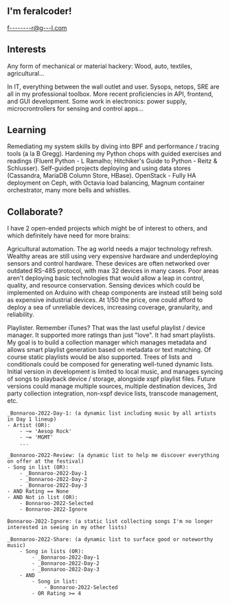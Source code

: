 ## I'm feralcoder!
f--------r@g---l.com

## Interests
Any form of mechanical or material hackery:  Wood, auto, textiles, agricultural...

In IT, everything between the wall outlet and user. 
Sysops, netops, SRE are all in my professional toolbox. 
More recent proficiencies in API, frontend, and GUI development. 
Some work in electronics: power supply, microcrontrollers for sensing and control apps...


## Learning
Remediating my system skills by diving into BPF and performance / tracing tools (a la B Gregg).
Hardening my Python chops with guided exercises and readings (Fluent Python - L Ramalho; Hitchiker's Guide to Python - Reitz & Schlusser).
Self-guided projects deploying and using data stores (Cassandra, MariaDB Column Store, HBase).
OpenStack - Fully HA deployment on Ceph, with Octavia load balancing, Magnum container orchestrator, many more bells and whistles.


## Collaborate?
I have 2 open-ended projects which might be of interest to others, and which definitely have need for more brains:

Agricultural automation.  The ag world needs a major technology refresh.  Wealthy areas are still using very expensive hardware
and underdeploying sensors and control hardware.  These devices are often networked over outdated RS-485 protocol, with max 32 devices
in many cases.  Poor areas aren't deploying basic technologies that would allow a leap in control, quality, and resource conservation.
Sensing devices which could be implemented on Arduino with cheap components are instead still being sold as expensive industrial
devices.  At 1/50 the price, one could afford to deploy a sea of unreliable devices, increasing coverage, granularity, and reliability.

Playlister.  Remember iTunes?  That was the last useful playlist / device manager.  It supported more ratings than just "love".  It had smart playlists.
My goal is to build a collection manager which manages metadata and allows smart playlist generation based on metadata or text matching.
Of course static playlists would be also supported.  Trees of lists and conditionals could be composed for generating well-tuned dynamic lists.
Initial version in development is limited to local music, and manages syncing of songs to playback device / storage, alongside xspf playlist files.
Future versions could manage multiple sources, multiple destination devices, 3rd party collection integration, non-xspf device lists,
transcode management, etc.

    _Bonnaroo-2022-Day-1: (a dynamic list including music by all artists in Day 1 lineup)
    - Artist (OR):
        - ~= 'Aesop Rock'
        - ~= 'MGMT'
        ...

    _Bonnaroo-2022-Review: (a dynamic list to help me discover everything on offer at the festival)
    - Song in list (OR):
        - _Bonnaroo-2022-Day-1
        - _Bonnaroo-2022-Day-2
        - _Bonnaroo-2022-Day-3
    - AND Rating == None
    - AND Not in list (OR):
        - Bonnaroo-2022-Selected
        - Bonnaroo-2022-Ignore

    Bonnaroo-2022-Ignore: (a static list collecting songs I'm no longer interested in seeing in my other lists)
    
    _Bonnaroo-2022-Share: (a dynamic list to surface good or noteworthy music)
        - Song in lists (OR):
            - _Bonnaroo-2022-Day-1
            - _Bonnaroo-2022-Day-2
            - _Bonnaroo-2022-Day-3
        - AND
            - Song in list:
                - Bonnaroo-2022-Selected
            - OR Rating >= 4
